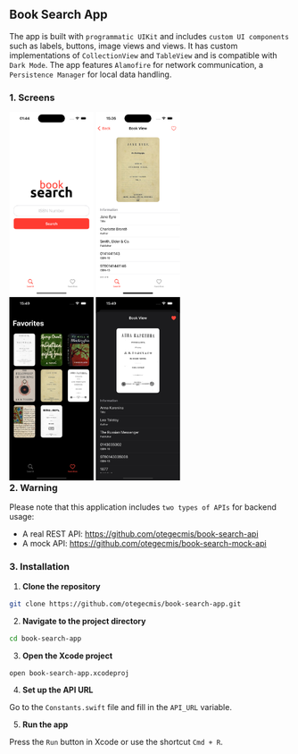 ## Book Search App

The app is built with `programmatic UIKit` and includes `custom UI components` such as labels, buttons, image views and views. It has custom implementations of `CollectionView` and `TableView` and is compatible with `Dark Mode`. The app features `Alamofire` for network communication, a `Persistence Manager` for local data handling.

### 1. Screens

<div style="float: left;">
    <img src="assets/1.png" style="width: 30%;" />
    <img src="assets/2.png" style="width: 30%;" />
</div>

<div style="float: left;">
    <img src="assets/3.png" style="width: 30%;" />
    <img src="assets/4.png" style="width: 30%;" />
</div>

### 2. Warning

Please note that this application includes `two types of APIs` for backend usage:

- A real REST API: https://github.com/otegecmis/book-search-api
- A mock API: https://github.com/otegecmis/book-search-mock-api

### 3. Installation

1. **Clone the repository**

```sh
git clone https://github.com/otegecmis/book-search-app.git
```

2. **Navigate to the project directory**

```sh
cd book-search-app
```

3. **Open the Xcode project**

```sh
open book-search-app.xcodeproj
```

4. **Set up the API URL**

Go to the `Constants.swift` file and fill in the `API_URL` variable.

5. **Run the app**

Press the `Run` button in Xcode or use the shortcut `Cmd + R`.
